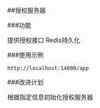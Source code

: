 ﻿##授权服务器

###功能

提供授权接口
Redis持久化

###使用示例
```
http://localhost:14000/app
```

###改进计划

根据指定信息初始化授权服务器